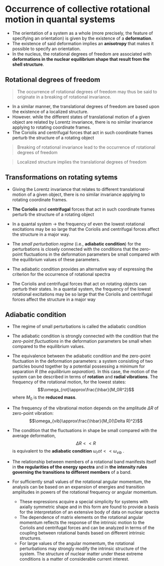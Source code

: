 # Occurrence of collective rotational motion in quantal systems

- The orientation of a system as a whole (more precisely, the feature of specifying an orientation) is given by the existence of a **deformation**.
- The existence of said deformation implies an **anisotropy** that makes it possible to specify an orientation.
- In the nucleus, the rotational degrees of freedom are associated with **deformations in the nuclear equilibrium shape that result from the shell structure**.

## Rotational degrees of freedom

> The occurrence of rotational degrees of freedom may thus be said to originate in a breaking of rotational invariance. 

- In a similar manner, the translational degrees of freedom are based upon the existence of a localized structure.
- However. while the different states of translational motion of a given object are related by Lorentz invariance, there is no similar invariance applying to rotating coordinate frames.
- The Coriolis and centrifugal forces that act in such coordinate frames perturb the structure of a rotating object

> Breaking of rotational invariance lead to the occurrence of rotational degrees of freedom

> Localized structure implies the translational degrees of freedom

## Transformations on rotating sytems

- Giving the Lorentz invariance that relates to different translational motion of a given object, there is no similar invariance applying to rotating coordinate frames.

- **The Coriolis** and **centrifugal** forces that act in such coordinate frames perturb the structure of a rotating object

- In a quantal system -> the frequency of even the lowest rotational excitations may be so large that the Coriolis and centrifugal forces affect the structure in a major way.

- The *small perturbation regime* (i.e., **adiabatic condition**) for the perturbations is closely connected with the conditions that the zero-point fluctuations in the deformation parameters be small compared with the equilibrium values of these parameters.

- The adiabatic condition provides an alternative way of expressing the criterion for the occurrence of rotational spectra

- The Coriolis and centrifugal forces that act on rotating objects can perturb their states. In a quantal system, the frequency of the lowest rotational excitations may be so large that the Coriolis and centrifugal forces affect the structure in a major way

## Adiabatic condition

- The regime of small perturbations is called the adiabatic condition

- The adiabatic condition is strongly connected with the condition that the *zero-point fluctuations* in the deformation parameters be small when compared to the equilibrium values.

- The equivalence between the adiabatic condition and the zero-point fluctuation in the deformation parameters: a system consisting of two particles bound together by a potential possessing a minimum for separation $R$ (the *equilibrium separation*). In this case, the motion of the system can be described in terms of **rotation** and **radial vibrations**. The frequency of the rotational motion, for the lowest states: $$\omega_{rot}\approx\frac{\hbar}{M_0R^2}$$ where $M_0$ is the **reduced mass**.

- The frequency of the vibrational motion depends on the amplitude $\Delta R$ of zero-point vibration: $$\omega_{vib}\approx\frac{\hbar}{M_0(\Delta R)^2}$$

- The condition that the fluctuations in shape be small compared with the average deformation, $$\Delta R << R$$ is equivalent to the **adiabatic condition** $\omega_rot<<\omega_{vib}$ .

- The relationship between members of a rotational band manifests itself in **the regularities of the energy spectra** and in **the intensity rules governing the transitions to different members** of a band.
- For sufficiently small values of the rotational angular momentum, the analysis can be based on an expansion of energies and transition amplitudes in powers of the rotational frequency or angular momentum. 
	- These expressions acquire a special simplicity for systems with axially symmetric shape and in this form are found to provide a basis for the interpretation of an extensive body of data on nuclear spectra
	- The dependence of matrix elements on the rotational angular momentum reflects the response of the intrinsic motion to the Coriolis and centrifugal forces and can be analyzed in terms of the coupling between rotational bands based on different intrinsic structures.
	- For large values of the angular momentum, the rotational perturbations may strongly modify the intrinsic structure of the system. The structure of nuclear matter under these extreme conditions is a matter of considerable current interest.